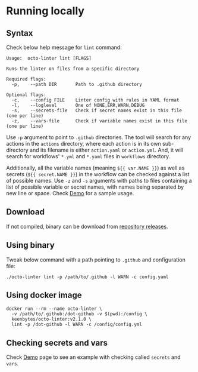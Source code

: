 # Running locally

## Syntax
Check below help message for `lint` command:

    Usage:  octo-linter lint [FLAGS]
    
    Runs the linter on files from a specific directory
    
    Required flags: 
      -p,	 --path DIR       Path to .github directory
    
    Optional flags: 
      -c,	 --config FILE    Linter config with rules in YAML format
      -l,	 --loglevel       One of NONE,ERR,WARN,DEBUG
      -s,	 --secrets-file   Check if secret names exist in this file (one per line)
      -z,	 --vars-file      Check if variable names exist in this file (one per line)

Use `-p` argument to point to `.github` directories.  The tool will search for any actions in the `actions`
directory, where each action is in its own sub-directory and its filename is either `action.yaml` or
`action.yml`.  And, it will search for workflows' `*.yml` and `*.yaml` files in `workflows` directory.

Additionally, all the variable names (meaning `${{ var.NAME }}`) as well as secrets (`${{ secret.NAME }}`)
in the workflow can be checked against a list of possible names.  Use `-z` and `-s` arguments with paths
to files containing a list of possible variable or secret names, with names being separated by new line or
space.  Check [Demo](demo.md) for a sample usage.

## Download
If not compiled, binary can be download from [repository releases](https://github.com/keenbytes/octo-linter/releases).

## Using binary
Tweak below command with a path pointing to `.github` and configuration file:

````
./octo-linter lint -p /path/to/.github -l WARN -c config.yaml
````

## Using docker image
````
docker run --rm --name octo-linter \
  -v /path/to/.github:/dot-github -v $(pwd):/config \
  keenbytes/octo-linter:v2.1.0 \
  lint -p /dot-github -l WARN -c /config/config.yml
````

## Checking secrets and vars
Check [Demo](demo.md) page to see an example with checking called `secrets` and `vars`.
